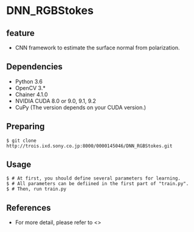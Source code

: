 # DNN_RGBStokes

## feature
- CNN framework to estimate the surface normal from polarization.

## Dependencies
- Python 3.6
- OpenCV 3.*
- Chainer 4.1.0
- NVIDIA CUDA 8.0 or 9.0, 9.1, 9.2
- CuPy (The version depends on your CUDA version.)

## Preparing
```
$ git clone http://trois.ixd.sony.co.jp:8000/0000145046/DNN_RGBStokes.git
```

## Usage
```
$ # At first, you should define several parameters for learning.
$ # All parameters can be defiined in the first part of "train.py".
$ # Then, run train.py
```

## References
- For more detail, please refer to <>
